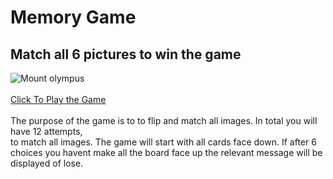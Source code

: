 # Memory Game 
## Match all 6 pictures to win the game
![Mount olympus](https://github.com/user-attachments/assets/b5a97437-4057-4c03-935e-f873b5a2d289)
<br>
<br>
[Click To Play the Game](https://nikolaosg88.github.io/The-Ultimate-Memory-Game-to-Play/)
<br>
<br>
The purpose of the game is to to flip and match all images.
In total you will have 12 attempts, <br> to match all images.
The game will start with all cards face down. If after 6 choices you havent make all the board face up
the relevant message will be displayed of lose.
